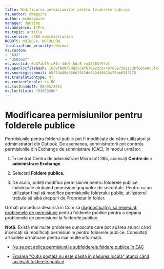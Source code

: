 ```yaml
---
title: Modificarea permisiunilor pentru folderele publice
ms.author: dmaguire
author: msdmaguire
manager: dansimp
ms.audience: ITPro
ms.topic: article
ms.service: o365-administration
ROBOTS: NOINDEX, NOFOLLOW
localization_priority: Normal
ms.custom:
- "633"
- "3500007"
ms.assetid: 0c37ab75-c81c-44e7-bda8-ea43263f9fdf
ms.openlocfilehash: 16c2fb89f8dd256afb7e922ca74976097501173bf605e6c5fccc73019a71edcd
ms.sourcegitcommit: b5f7da89a650d2915dc652449623c78be6247175
ms.translationtype: MT
ms.contentlocale: ro-RO
ms.lasthandoff: 08/05/2021
ms.locfileid: "53950200"
---
```

# <a name="changing-public-folder-permissions"></a>Modificarea permisiunilor pentru folderele publice

Permisiunile pentru folderul public pot fi modificate de către utilizatori și administratori din Outlook. De asemenea, administratorii pot controla permisiunile din Exchange de administrare (CAE), în modul următor:
  
1. În centrul Centru de administrare Microsoft 365, accesați **Centre de** \> **administrare Exchange**.

2. Selectați **Foldere publice.**

3. De acolo, puteți modifica permisiunile pentru folderele publice individuale atribuind permisiuni grupurilor de securitate. Pentru ca un utilizator final să modifice permisiunile folderului public, utilizatorul trebuie să aibă drepturi de Proprietar în folder.

Urmați procedura descrisă în Cum să [diagnosticați și să remediați problemele de permisiune](https://docs.microsoft.com/exchange/troubleshoot/public-folders/public-folder-permission-issues) pentru folderele publice pentru a depana problemele de permisiune la folderele publice.

**Notă:** Există mai multe probleme cunoscute care pot apărea atunci când încercați să modificați permisiunile pentru folderele publice. Consultați articolele următoare pentru mai multe informații.

- [Nu se pot aplica permisiuni la subfolderele foldere publice în EAC](https://docs.microsoft.com/exchange/troubleshoot/public-folders/can%E2%80%99t-apply-permissions-public-folder-subfolders)

- [Eroarea "Cutia poștală nu este găsită în pădurea locală" atunci când accesați folderele publice](https://docs.microsoft.com/exchange/troubleshoot/public-folders/mailbox-not-found-local-forest-public-folder)
